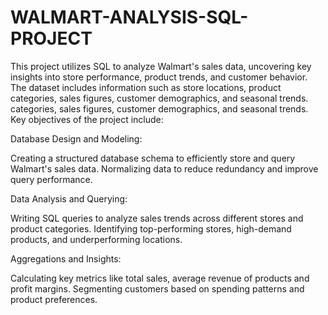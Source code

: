 # WALMART-ANALYSIS-SQL-PROJECT
This project utilizes SQL to analyze Walmart's sales data, uncovering key insights into store performance, product trends, and customer behavior. The dataset includes information such as store locations, product categories, sales figures, customer demographics, and seasonal trends. 
categories, sales figures, customer demographics, and seasonal trends. Key objectives of the project include:


Database Design and Modeling:

Creating a structured database schema to efficiently store and query Walmart's sales data.
Normalizing data to reduce redundancy and improve query performance.


Data Analysis and Querying:

Writing SQL queries to analyze sales trends across different stores and product categories.
Identifying top-performing stores, high-demand products, and underperforming locations.

Aggregations and Insights:

Calculating key metrics like total sales, average revenue of products and profit margins.
Segmenting customers based on spending patterns and product preferences.

